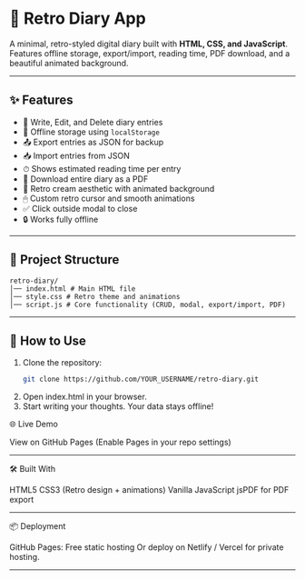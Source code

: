 # 📓 Retro Diary App

A minimal, retro-styled digital diary built with **HTML, CSS, and JavaScript**.  
Features offline storage, export/import, reading time, PDF download, and a beautiful animated background.

---

## ✨ Features
- 📝 Write, Edit, and Delete diary entries
- 💾 Offline storage using `localStorage`
- 📤 Export entries as JSON for backup
- 📥 Import entries from JSON
- ⏱ Shows estimated reading time per entry
- 📄 Download entire diary as a PDF
- 🎨 Retro cream aesthetic with animated background
- 🖱 Custom retro cursor and smooth animations
- ✅ Click outside modal to close
- 🔒 Works fully offline

---

## 📂 Project Structure
```
retro-diary/
│── index.html # Main HTML file
│── style.css # Retro theme and animations
│── script.js # Core functionality (CRUD, modal, export/import, PDF)
```

---

## 🚀 How to Use
1. Clone the repository:
   ```bash
   git clone https://github.com/YOUR_USERNAME/retro-diary.git
   ```
2. Open index.html in your browser.
3. Start writing your thoughts. Your data stays offline!


🌐 Live Demo

View on GitHub Pages
(Enable Pages in your repo settings)

---

🛠 Built With

HTML5
CSS3 (Retro design + animations)
Vanilla JavaScript
jsPDF for PDF export

--- 

📦 Deployment

GitHub Pages: Free static hosting
Or deploy on Netlify / Vercel for private hosting.


---



























